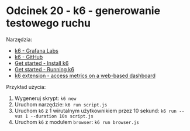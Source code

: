# Odcinek 20 - k6 - generowanie testowego ruchu

Narzędzia:
- [k6 - Grafana Labs](https://k6.io/)
- [k6 - GitHub](https://github.com/grafana/k6)
- [Get started - Install k6](https://grafana.com/docs/k6/latest/set-up/install-k6/)
- [Get started - Running k6](https://grafana.com/docs/k6/latest/get-started/running-k6/)
- [k6 extension - access metrics on a web-based dashboard](https://github.com/grafana/xk6-dashboard)

Przykład użycia:
1. Wygeneruj skrypt: `k6 new`
2. Uruchom narzędzie: `k6 run script.js`
3. Uruchom `k6` z 1 wirutalnym użytkownikiem przez 10 sekund: `k6 run --vus 1 --duration 10s script.js`
4. Uruchom `k6` z modułem `browser`: `k6 run browser.js`